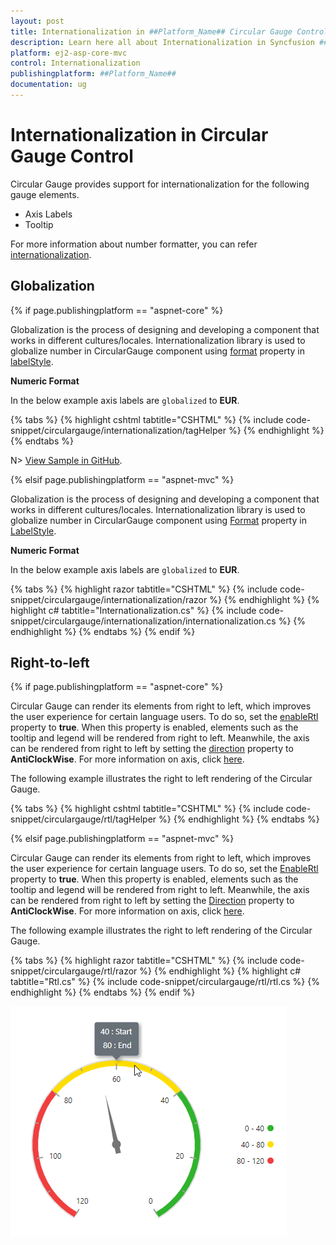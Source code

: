 ```yaml
---
layout: post
title: Internationalization in ##Platform_Name## Circular Gauge Control | Syncfusion
description: Learn here all about Internationalization in Syncfusion ##Platform_Name## Circular Gauge control of Syncfusion Essential JS 2 and more.
platform: ej2-asp-core-mvc
control: Internationalization
publishingplatform: ##Platform_Name##
documentation: ug
---
```


# Internationalization in Circular Gauge Control

Circular Gauge provides support for internationalization for the following gauge elements.

* Axis Labels
* Tooltip

For more information about number formatter, you can refer [internationalization](https://ej2.syncfusion.com/aspnetcore/documentation/common/internationalization).
## Globalization

{% if page.publishingplatform == "aspnet-core" %}

Globalization is the process of designing and developing a component that works in different cultures/locales. Internationalization library is used to globalize number in CircularGauge component using [format](https://help.syncfusion.com/cr/aspnetcore-js2/Syncfusion.EJ2.CircularGauge.CircularGaugeLabel.html#Syncfusion_EJ2_CircularGauge_CircularGaugeLabel_Format) property in [labelStyle](https://help.syncfusion.com/cr/aspnetcore-js2/Syncfusion.EJ2.CircularGauge.CircularGaugeLabel.html).

<!-- markdownlint-disable MD036 -->
**Numeric Format**

In the below example axis labels are `globalized` to **EUR**.

{% tabs %}
{% highlight cshtml tabtitle="CSHTML" %}
{% include code-snippet/circulargauge/internationalization/tagHelper %}
{% endhighlight %}
{% endtabs %}

N> [View Sample in GitHub](https://github.com/SyncfusionExamples/ASP-NET-Core-UG-Examples/tree/main/CircularGauge/PrintandExportSample).

{% elsif page.publishingplatform == "aspnet-mvc" %}

Globalization is the process of designing and developing a component that works in different cultures/locales. Internationalization library is used to globalize number in CircularGauge component using [Format](https://help.syncfusion.com/cr/aspnetmvc-js2/Syncfusion.EJ2.CircularGauge.CircularGaugeLabel.html#Syncfusion_EJ2_CircularGauge_CircularGaugeLabel_Format) property in [LabelStyle](https://help.syncfusion.com/cr/aspnetmvc-js2/Syncfusion.EJ2.CircularGauge.CircularGaugeLabel.html).

<!-- markdownlint-disable MD036 -->
**Numeric Format**

In the below example axis labels are `globalized` to **EUR**.

{% tabs %}
{% highlight razor tabtitle="CSHTML" %}
{% include code-snippet/circulargauge/internationalization/razor %}
{% endhighlight %}
{% highlight c# tabtitle="Internationalization.cs" %}
{% include code-snippet/circulargauge/internationalization/internationalization.cs %}
{% endhighlight %}
{% endtabs %}
{% endif %}

## Right-to-left

{% if page.publishingplatform == "aspnet-core" %}

Circular Gauge can render its elements from right to left, which improves the user experience for certain language users. To do so, set the [enableRtl](https://help.syncfusion.com/cr/aspnetcore-js2/Syncfusion.EJ2.CircularGauge.CircularGauge.html#Syncfusion_EJ2_CircularGauge_CircularGauge_EnableRtl) property to **true**. When this property is enabled, elements such as the tooltip and legend will be rendered from right to left. Meanwhile, the axis can be rendered from right to left by setting the [direction](https://help.syncfusion.com/cr/aspnetcore-js2/Syncfusion.EJ2.CircularGauge.CircularGaugeAxis.html#Syncfusion_EJ2_CircularGauge_CircularGaugeAxis_Direction) property to **AntiClockWise**. For more information on axis, click [here](https://ej2.syncfusion.com/aspnetcore/documentation/circular-gauge/gauge-axes#angles-and-direction).

The following example illustrates the right to left rendering of the Circular Gauge.

{% tabs %}
{% highlight cshtml tabtitle="CSHTML" %}
{% include code-snippet/circulargauge/rtl/tagHelper %}
{% endhighlight %}
{% endtabs %}

{% elsif page.publishingplatform == "aspnet-mvc" %}

Circular Gauge can render its elements from right to left, which improves the user experience for certain language users. To do so, set the [EnableRtl](https://help.syncfusion.com/cr/aspnetmvc-js2/Syncfusion.EJ2.CircularGauge.CircularGauge.html#Syncfusion_EJ2_CircularGauge_CircularGauge_EnableRtl) property to **true**. When this property is enabled, elements such as the tooltip and legend will be rendered from right to left. Meanwhile, the axis can be rendered from right to left by setting the [Direction](https://help.syncfusion.com/cr/aspnetmvc-js2/Syncfusion.EJ2.CircularGauge.CircularGaugeAxis.html#Syncfusion_EJ2_CircularGauge_CircularGaugeAxis_Direction) property to **AntiClockWise**. For more information on axis, click [here](https://ej2.syncfusion.com/aspnetmvc/documentation/circular-gauge/gauge-axes#angles-and-direction).

The following example illustrates the right to left rendering of the Circular Gauge.

{% tabs %}
{% highlight razor tabtitle="CSHTML" %}
{% include code-snippet/circulargauge/rtl/razor %}
{% endhighlight %}
{% highlight c# tabtitle="Rtl.cs" %}
{% include code-snippet/circulargauge/rtl/rtl.cs %}
{% endhighlight %}
{% endtabs %}
{% endif %}

![Circular Gauge with RTL support](./images/rtl.png)